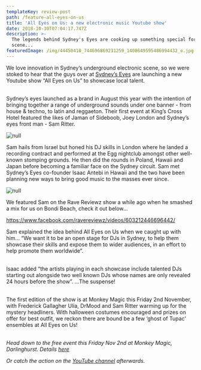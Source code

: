 ```yaml
---
templateKey: review-post
path: /feature-all-eyes-on-us
title: 'All Eyes on Us: a new electronic music Youtube show'
date: 2018-10-30T07:04:17.747Z
description: >-
  The legends behind Sydney's Eyes are cooking up something special for the
  scene...
featuredImage: /img/44450410_744696869231259_1408649595486994432_o.jpg
---
```

We love innovation in Sydney’s underground electronic scene, so we were stoked to hear that the guys over at [Sydney’s Eyes](https://www.facebook.com/SydneysEyes/) are launching a new Youtube show “All Eyes on Us” to showcase local talent. 
<br><br>

Sydney’s eyes launched as a brand in August this year with the intention of bringing together a range of underground sounds under one banner - from house & techno, to latin and reggaeton. Their first event at King’s Cross Hotel featured the likes of Jaman of Sideboob, Joey London and Sydney’s eyes front man - Sam Ritter.

![null](/img/sam-ritter.jpg)

Sam hails from Israel but honed his DJ skills in London where he landed a recording contract and performed at the Egg nightclub amongst other well-known stomping grounds. He then did the rounds in Poland, Hawaii and Japan before becoming a familiar face on the Sydney circuit. Sam met Sydney’s Eyes co-founder Isaac Antebi in Hawaii and the two have been planning new ways to bring good music to the masses ever since. 

![null](/img/sam-izaak.jpeg)

We featured Sam on the Rave Reviewz show a while ago when he smashed a mix for us on Bondi Beach, check it out below...

https://www.facebook.com/ravereviewz/videos/603212446696442/

Sam explained the idea behind All Eyes on Us when we caught up with him… “We want it to be an open stage for DJs in Sydney, to help them showcase their skills and expose them to wider audiences, in an effort to help promote them worldwide”. 
<br><br>

Isaac added “the artists playing in each showcase include talented DJs starting out alongside two well known DJs whose names are only revealed 24 hours before the show”. ...The suspense!
<br><br>

The first edition of the show is at Monkey Magic this Friday 2nd November, with Frederick Gallagher Ulia, DrMood and Sam Ritter warming up for the mystery headliners. With halloween costumes encouraged and prizes on offer for best outfit, we reckon there are bound be a few ‘ghost of Tupac’ ensembles at All Eyes on Us!
<br><br>

_Head down to the free event this Friday Nov 2nd at Monkey Magic, Darlinghurst. Details [here](https://www.facebook.com/events/170228650576998/)_

_Or catch the action on the [YouTube channel](https://www.facebook.com/events/170228650576998/) afterwards._
